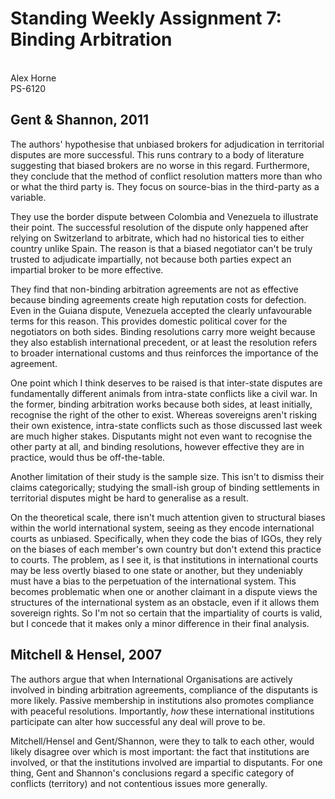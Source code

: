 # Standing Weekly Assignment 7: Binding Arbitration
\
Alex Horne
\
PS-6120

## Gent \& Shannon, 2011

The authors' hypothesise that unbiased brokers for adjudication in territorial disputes are more successful. This runs contrary to a body of literature suggesting that biased brokers are no worse in this regard. Furthermore, they conclude that the method of conflict resolution matters more than who or what the third party is. They focus on source-bias in the third-party as a variable.

They use the border dispute between Colombia and Venezuela to illustrate their point. The successful resolution of the dispute only happened after relying on Switzerland to arbitrate, which had no historical ties to either country unlike Spain. The reason is that a biased negotiator can't be truly trusted to adjudicate impartially, not because both parties expect an impartial broker to be more effective.

They find that non-binding arbitration agreements are not as effective because binding agreements create high reputation costs for defection. Even in the Guiana dispute, Venezuela accepted the clearly unfavourable terms for this reason. This provides domestic political cover for the negotiators on both sides. Binding resolutions carry more weight because they also establish international precedent, or at least the resolution refers to broader international customs and thus reinforces the importance of the agreement. 

One point which I think deserves to be raised is that inter-state disputes are fundamentally different animals from intra-state conflicts like a civil war. In the former, binding arbitration works because both sides, at least initially, recognise the right of the other to exist. Whereas sovereigns aren't risking their own existence, intra-state conflicts such as those discussed last week are much higher stakes. Disputants might not even want to recognise the other party at all, and binding resolutions, however effective they are in practice, would thus be off-the-table. 

Another limitation of their study is the sample size. This isn't to dismiss their claims categorically; studying the small-ish group of binding settlements in territorial disputes might be hard to generalise as a result.

On the theoretical scale, there isn't much attention given to structural biases within the world international system, seeing as they encode international courts as unbiased. Specifically, when they code the bias of IGOs, they rely on the biases of each member's own country but don't extend this practice to courts. The problem, as I see it, is that institutions in international courts may be less overtly biased to one state or another, but they undeniably must have a bias to the perpetuation of the international system. This becomes problematic when one or another claimant in a dispute views the structures of the international system as an obstacle, even if it allows them sovereign rights. So I'm not so certain that the impartiality of courts is valid, but I concede that it makes only a minor difference in their final analysis. 

## Mitchell \& Hensel, 2007

The authors argue that when International Organisations are actively involved in binding arbitration agreements, compliance of the disputants is more likely. Passive membership in institutions also promotes compliance with peaceful resolutions. Importantly, *how* these international institutions participate can alter how successful any deal will prove to be.

Mitchell/Hensel and Gent/Shannon, were they to talk to each other, would likely disagree over which is most important: the fact that institutions are involved, or that the institutions involved are impartial to disputants. For one thing, Gent and Shannon's conclusions regard a specific category of conflicts (territory) and not contentious issues more generally. 
